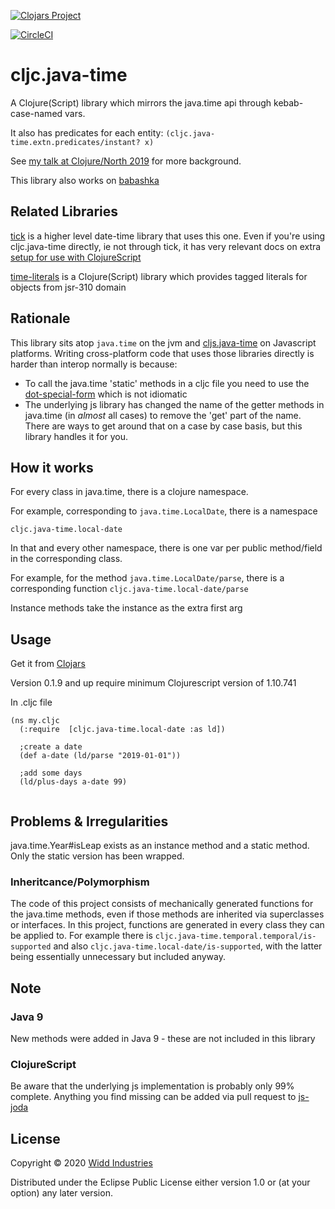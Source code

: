 [![Clojars Project](https://img.shields.io/clojars/v/cljc.java-time.svg)](https://clojars.org/cljc.java-time)

[![CircleCI](https://circleci.com/gh/henryw374/cljc.java-time.svg?style=svg)](https://circleci.com/gh/henryw374/cljc.java-time)

# cljc.java-time

A Clojure(Script) library which mirrors the java.time api through kebab-case-named vars.

It also has predicates for each entity: `(cljc.java-time.extn.predicates/instant? x)`

See [my talk at Clojure/North 2019](https://www.youtube.com/watch?v=UFuL-ZDoB2U) for more background.

This library also works on [babashka](https://github.com/borkdude/babashka/)

## Related Libraries

[tick](https://clojars.org/tick) is a higher level date-time library that uses this one. Even if you're using cljc.java-time directly,
ie not through tick, it has very relevant docs on extra [setup for use with ClojureScript](https://github.com/juxt/tick/blob/master/docs/cljs.adoc)

[time-literals](https://github.com/henryw374/time-literals) is a Clojure(Script) library which provides tagged literals for objects from jsr-310 domain 

## Rationale

This library sits atop `java.time` on the jvm and [cljs.java-time](https://github.com/henryw374/cljs.java-time) on Javascript
platforms. Writing cross-platform code that uses those libraries directly is harder than interop normally is because:

* To call the java.time 'static' methods in a cljc file you need to use the [dot-special-form](https://clojure.org/reference/java_interop#_the_dot_special_form) which is not idiomatic
* The underlying js library has changed the name of the getter methods in java.time (in *almost* all cases)  to remove the 'get' part of the name. There are ways to get around that on a case
by case basis, but this library handles it for you.
 
## How it works

For every class in java.time, there is a clojure namespace. 

For example, corresponding to `java.time.LocalDate`, there is a namespace

`cljc.java-time.local-date`

In that and every other namespace, there is one var per public method/field in the corresponding class.

For example, for the method `java.time.LocalDate/parse`, there is a corresponding function `cljc.java-time.local-date/parse`

Instance methods take the instance as the extra first arg

## Usage

Get it from [Clojars](https://clojars.org/cljc.java-time)

Version 0.1.9 and up require minimum Clojurescript version of 1.10.741

 
In .cljc file
 ```
 (ns my.cljc
   (:require  [cljc.java-time.local-date :as ld])
   
   ;create a date
   (def a-date (ld/parse "2019-01-01"))
   
   ;add some days
   (ld/plus-days a-date 99)
   
 ```
 
## Problems & Irregularities

java.time.Year#isLeap exists as an instance method and a static method. Only the static version has been wrapped.

### Inheritcance/Polymorphism 
The code of this project consists of mechanically generated functions for the java.time methods, even if those methods are 
inherited via superclasses or interfaces. In this project, functions are generated in every class they can be applied to. For example there is
`cljc.java-time.temporal.temporal/is-supported` and also `cljc.java-time.local-date/is-supported`, with the latter being 
essentially unnecessary but included anyway. 
 

## Note
 
### Java 9 

New methods were added in Java 9 - these are not included in this library
 
### ClojureScript

Be aware that the underlying js implementation is probably only 99% complete. Anything you find missing can be added via pull
request to [js-joda](https://github.com/js-joda/js-joda)
 
## License

Copyright © 2020 [Widd Industries](http://widdindustries.com/about/)

Distributed under the Eclipse Public License either version 1.0 or (at
your option) any later version.

